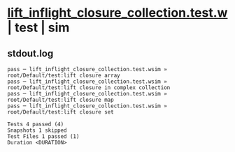 # [lift_inflight_closure_collection.test.w](../../../../../examples/tests/valid/lift_inflight_closure_collection.test.w) | test | sim

## stdout.log
```log
pass ─ lift_inflight_closure_collection.test.wsim » root/Default/test:lift closure array                
pass ─ lift_inflight_closure_collection.test.wsim » root/Default/test:lift closure in complex collection
pass ─ lift_inflight_closure_collection.test.wsim » root/Default/test:lift closure map                  
pass ─ lift_inflight_closure_collection.test.wsim » root/Default/test:lift closure set                  

Tests 4 passed (4)
Snapshots 1 skipped
Test Files 1 passed (1)
Duration <DURATION>
```

